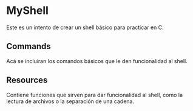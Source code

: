 # MyShell
Este es un intento de crear un shell básico para practicar en C.
## Commands
Acá se incluiran los comandos básicos que le den funcionalidad al shell.
## Resources
Contiene funciones que sirven para dar funcionalidad al shell, como la lectura
de archivos o la separación de una cadena.